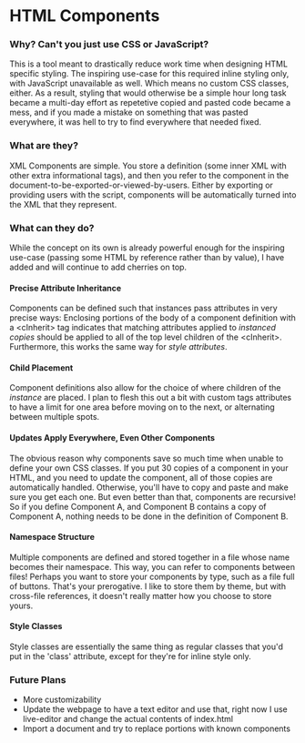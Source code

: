 # HTML Components
### Why? Can't you just use CSS or JavaScript?
This is a tool meant to drastically reduce work time when designing HTML specific styling. The inspiring use-case for this required inline styling only, with JavaScript unavailable as well. Which means no custom CSS classes, either. As a result, styling that would otherwise be a simple hour long task became a multi-day effort as repetetive copied and pasted code became a mess, and if you made a mistake on something that was pasted everywhere, it was hell to try to find everywhere that needed fixed.

### What are they?
XML Components are simple. You store a definition (some inner XML with other extra informational tags), and then you refer to the component in the document-to-be-exported-or-viewed-by-users. Either by exporting or providing users with the  script, components will be automatically turned into the XML that they represent.

### What can they do?
While the concept on its own is already powerful enough for the inspiring use-case (passing some HTML by reference rather than by value), I have added and will continue to add cherries on top.

#### Precise Attribute Inheritance
Components can be defined such that instances pass attributes in very precise ways: Enclosing portions of the body of a component definition with a \<cInherit\> tag indicates that matching attributes applied to *instanced copies* should be applied to all of the top level children of the \<cInherit\>. Furthermore, this works the same way for *style attributes*.

#### Child Placement
Component definitions also allow for the choice of where children of the *instance* are placed. I plan to flesh this out a bit with custom tags attributes to have a limit for one area before moving on to the next, or alternating between multiple spots.

#### Updates Apply Everywhere, Even Other Components
The obvious reason why components save so much time when unable to define your own CSS classes. If you put 30 copies of a component in your HTML, and you need to update the component, all of those copies are automatically handled. Otherwise, you'll have to copy and paste and make sure you get each one. But even better than that, components are recursive! So if you define Component A, and Component B contains a copy of Component A, nothing needs to be done in the definition of Component B.

#### Namespace Structure
Multiple components are defined and stored together in a file whose name becomes their namespace. This way, you can refer to components between files! Perhaps you want to store your components by type, such as a file full of buttons. That's your prerogative. I like to store them by theme, but with cross-file references, it doesn't really matter how you choose to store yours.

#### Style Classes
Style classes are essentially the same thing as regular classes that you'd put in the 'class' attribute, except for they're for inline style only.

### Future Plans
* More customizability
* Update the webpage to have a text editor and use that, right now I use live-editor and change the actual contents of index.html
* Import a document and try to replace portions with known components